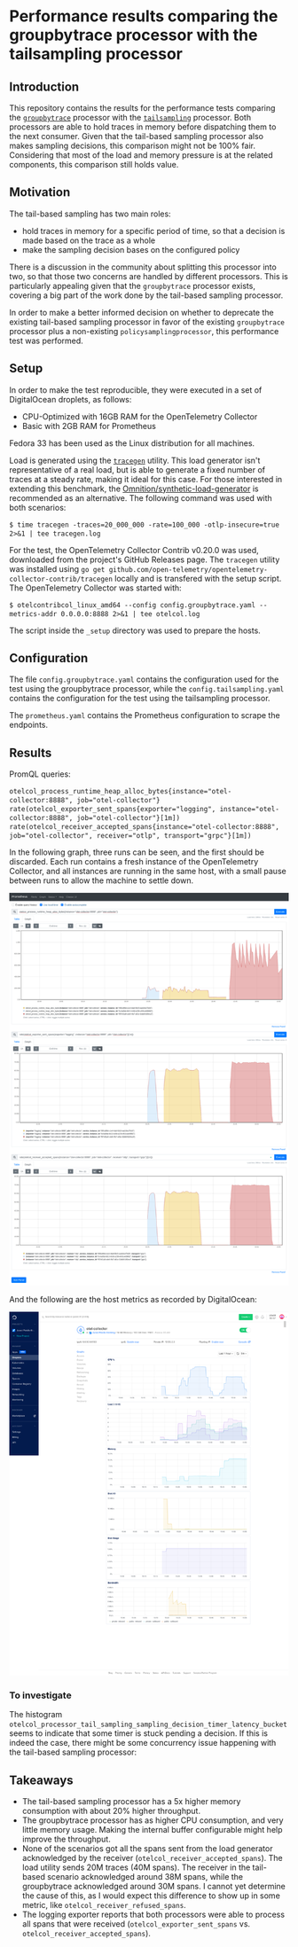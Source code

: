 # Performance results comparing the groupbytrace processor with the tailsampling processor

## Introduction

This repository contains the results for the performance tests comparing the [`groupbytrace`](https://github.com/open-telemetry/opentelemetry-collector-contrib/tree/main/processor/groupbytraceprocessor) processor with the [`tailsampling`](https://github.com/open-telemetry/opentelemetry-collector-contrib/tree/main/processor/tailsamplingprocessor) processor. Both processors are able to hold traces in memory before dispatching them to the next consumer. Given that the tail-based sampling processor also makes sampling decisions, this comparison might not be 100% fair. Considering that most of the load and memory pressure is at the related components, this comparison still holds value.

## Motivation

The tail-based sampling has two main roles:
- hold traces in memory for a specific period of time, so that a decision is made based on the trace as a whole
- make the sampling decision bases on the configured policy

There is a discussion in the community about splitting this processor into two, so that those two concerns are handled by different processors. This is particularly appealing given that the `groupbytrace` processor exists, covering a big part of the work done by the tail-based sampling processor.

In order to make a better informed decision on whether to deprecate the existing tail-based sampling processor in favor of the existing `groupbytrace` processor plus a non-existing `policysamplingprocessor`, this performance test was performed.

## Setup

In order to make the test reproducible, they were executed in a set of DigitalOcean droplets, as follows:

- CPU-Optimized with 16GB RAM for the OpenTelemetry Collector
- Basic with 2GB RAM for Prometheus

Fedora 33 has been used as the Linux distribution for all machines.

Load is generated using the [`tracegen`](https://github.com/open-telemetry/opentelemetry-collector-contrib/tree/main/tracegen) utility. This load generator isn't representative of a real load, but is able to generate a fixed number of traces at a steady rate, making it ideal for this case. For those interested in extending this benchmark, the [Omnition/synthetic-load-generator](https://github.com/Omnition/synthetic-load-generator) is recommended as an alternative. The following command was used with both scenarios:

    $ time tracegen -traces=20_000_000 -rate=100_000 -otlp-insecure=true 2>&1 | tee tracegen.log

For the test, the OpenTelemetry Collector Contrib v0.20.0 was used, downloaded from the project's GitHub Releases page. The `tracegen` utility was installed using `go get github.com/open-telemetry/opentelemetry-collector-contrib/tracegen` locally and is transfered with the setup script. The OpenTelemetry Collector was started with:

    $ otelcontribcol_linux_amd64 --config config.groupbytrace.yaml --metrics-addr 0.0.0.0:8888 2>&1 | tee otelcol.log

The script inside the `_setup` directory was used to prepare the hosts.

## Configuration

The file `config.groupbytrace.yaml` contains the configuration used for the test using the groupbytrace processor, while the `config.tailsampling.yaml` contains the configuration for the test using the tailsampling processor.

The `prometheus.yaml` contains the Prometheus configuration to scrape the endpoints.

## Results

PromQL queries:
```
otelcol_process_runtime_heap_alloc_bytes{instance="otel-collector:8888", job="otel-collector"}
rate(otelcol_exporter_sent_spans{exporter="logging", instance="otel-collector:8888", job="otel-collector"}[1m])
rate(otelcol_receiver_accepted_spans{instance="otel-collector:8888", job="otel-collector", receiver="otlp", transport="grpc"}[1m])
```

In the following graph, three runs can be seen, and the first should be discarded. Each run contains a fresh instance of the OpenTelemetry Collector, and all instances are running in the same host, with a small pause between runs to allow the machine to settle down.

![Prometheus graphs](prometheus.png "Prometheus graphs")

And the following are the host metrics as recorded by DigitalOcean:

![DigitalOcean graphs](metrics-from-cloud-provider.png "DigitalOcean graphs")

### To investigate

The histogram `otelcol_processor_tail_sampling_sampling_decision_timer_latency_bucket` seems to indicate that some timer is stuck pending a decision. If this is indeed the case, there might be some concurrency issue happening with the tail-based sampling processor:

## Takeaways

- The tail-based sampling processor has a 5x higher memory consumption with about 20% higher throughput.
- The groupbytrace processor has as higher CPU consumption, and very little memory usage. Making the internal buffer configurable might help improve the throughput.
- None of the scenarios got all the spans sent from the load generator acknowledged by the receiver (`otelcol_receiver_accepted_spans`). The load utility sends 20M traces (40M spans). The receiver in the tail-based scenario acknowledged around 38M spans, while the groupbytrace acknowledged around 30M spans. I cannot yet determine the cause of this, as I would expect this difference to show up in some metric, like `otelcol_receiver_refused_spans`.
- The logging exporter reports that both processors were able to process all spans that were received (`otelcol_exporter_sent_spans` vs. `otelcol_receiver_accepted_spans`).
